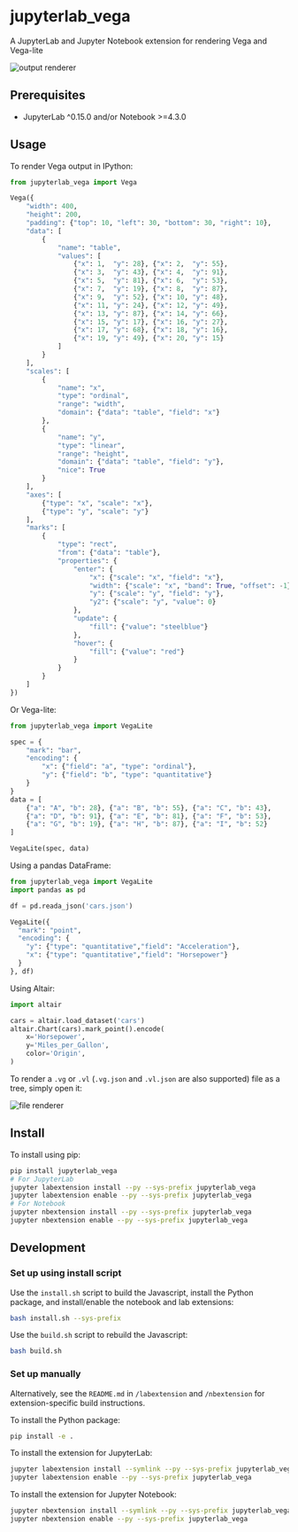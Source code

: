 # jupyterlab_vega

A JupyterLab and Jupyter Notebook extension for rendering Vega and Vega-lite

![output renderer](http://g.recordit.co/d9dWoMUUA3.gif)

## Prerequisites

* JupyterLab ^0.15.0 and/or Notebook >=4.3.0

## Usage

To render Vega output in IPython:

```python
from jupyterlab_vega import Vega

Vega({
    "width": 400,
    "height": 200,
    "padding": {"top": 10, "left": 30, "bottom": 30, "right": 10},
    "data": [
        {
            "name": "table",
            "values": [
                {"x": 1,  "y": 28}, {"x": 2,  "y": 55},
                {"x": 3,  "y": 43}, {"x": 4,  "y": 91},
                {"x": 5,  "y": 81}, {"x": 6,  "y": 53},
                {"x": 7,  "y": 19}, {"x": 8,  "y": 87},
                {"x": 9,  "y": 52}, {"x": 10, "y": 48},
                {"x": 11, "y": 24}, {"x": 12, "y": 49},
                {"x": 13, "y": 87}, {"x": 14, "y": 66},
                {"x": 15, "y": 17}, {"x": 16, "y": 27},
                {"x": 17, "y": 68}, {"x": 18, "y": 16},
                {"x": 19, "y": 49}, {"x": 20, "y": 15}
            ]
        }
    ],
    "scales": [
        {
            "name": "x",
            "type": "ordinal",
            "range": "width",
            "domain": {"data": "table", "field": "x"}
        },
        {
            "name": "y",
            "type": "linear",
            "range": "height",
            "domain": {"data": "table", "field": "y"},
            "nice": True
        }
    ],
    "axes": [
        {"type": "x", "scale": "x"},
        {"type": "y", "scale": "y"}
    ],
    "marks": [
        {
            "type": "rect",
            "from": {"data": "table"},
            "properties": {
                "enter": {
                    "x": {"scale": "x", "field": "x"},
                    "width": {"scale": "x", "band": True, "offset": -1},
                    "y": {"scale": "y", "field": "y"},
                    "y2": {"scale": "y", "value": 0}
                },
                "update": {
                    "fill": {"value": "steelblue"}
                },
                "hover": {
                    "fill": {"value": "red"}
                }
            }
        }
    ]
})
```

Or Vega-lite:

```python
from jupyterlab_vega import VegaLite

spec = {
    "mark": "bar",
    "encoding": {
        "x": {"field": "a", "type": "ordinal"},
        "y": {"field": "b", "type": "quantitative"}
    }
}
data = [
    {"a": "A", "b": 28}, {"a": "B", "b": 55}, {"a": "C", "b": 43},
    {"a": "D", "b": 91}, {"a": "E", "b": 81}, {"a": "F", "b": 53},
    {"a": "G", "b": 19}, {"a": "H", "b": 87}, {"a": "I", "b": 52}
]

VegaLite(spec, data)
```

Using a pandas DataFrame:

```python
from jupyterlab_vega import VegaLite
import pandas as pd

df = pd.reada_json('cars.json')

VegaLite({
  "mark": "point",
  "encoding": {
    "y": {"type": "quantitative","field": "Acceleration"},
    "x": {"type": "quantitative","field": "Horsepower"}
  }
}, df)
```

Using Altair:

```python
import altair

cars = altair.load_dataset('cars')
altair.Chart(cars).mark_point().encode(
    x='Horsepower',
    y='Miles_per_Gallon',
    color='Origin',
)
```

To render a `.vg` or `.vl` (`.vg.json` and `.vl.json` are also supported) file as a tree, simply open it:

![file renderer](http://g.recordit.co/z5LF4W28nv.gif)

## Install

To install using pip:

```bash
pip install jupyterlab_vega
# For JupyterLab
jupyter labextension install --py --sys-prefix jupyterlab_vega
jupyter labextension enable --py --sys-prefix jupyterlab_vega
# For Notebook
jupyter nbextension install --py --sys-prefix jupyterlab_vega
jupyter nbextension enable --py --sys-prefix jupyterlab_vega
```

## Development

### Set up using install script

Use the `install.sh` script to build the Javascript, install the Python package, and install/enable the notebook and lab extensions:

```bash
bash install.sh --sys-prefix
```

Use the `build.sh` script to rebuild the Javascript:

```bash
bash build.sh
```

### Set up manually

Alternatively, see the `README.md` in `/labextension` and `/nbextension` for extension-specific build instructions. 

To install the Python package:

```bash
pip install -e .
```

To install the extension for JupyterLab:

```bash
jupyter labextension install --symlink --py --sys-prefix jupyterlab_vega
jupyter labextension enable --py --sys-prefix jupyterlab_vega
```

To install the extension for Jupyter Notebook:

```bash
jupyter nbextension install --symlink --py --sys-prefix jupyterlab_vega
jupyter nbextension enable --py --sys-prefix jupyterlab_vega
```
